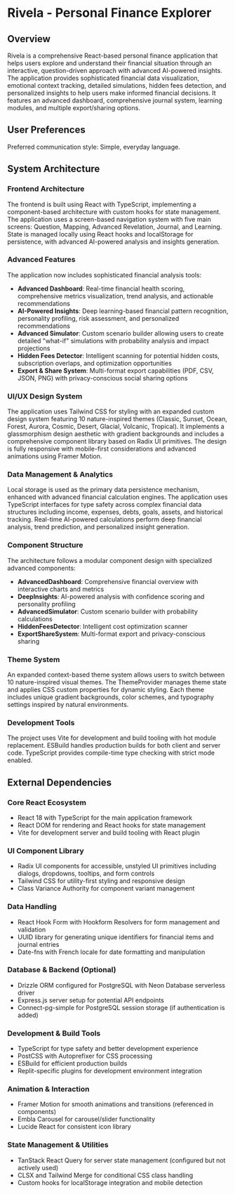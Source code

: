 # Rivela - Personal Finance Explorer

## Overview

Rivela is a comprehensive React-based personal finance application that helps users explore and understand their financial situation through an interactive, question-driven approach with advanced AI-powered insights. The application provides sophisticated financial data visualization, emotional context tracking, detailed simulations, hidden fees detection, and personalized insights to help users make informed financial decisions. It features an advanced dashboard, comprehensive journal system, learning modules, and multiple export/sharing options.

## User Preferences

Preferred communication style: Simple, everyday language.

## System Architecture

### Frontend Architecture
The frontend is built using React with TypeScript, implementing a component-based architecture with custom hooks for state management. The application uses a screen-based navigation system with five main screens: Question, Mapping, Advanced Revelation, Journal, and Learning. State is managed locally using React hooks and localStorage for persistence, with advanced AI-powered analysis and insights generation.

### Advanced Features
The application now includes sophisticated financial analysis tools:
- **Advanced Dashboard**: Real-time financial health scoring, comprehensive metrics visualization, trend analysis, and actionable recommendations
- **AI-Powered Insights**: Deep learning-based financial pattern recognition, personality profiling, risk assessment, and personalized recommendations
- **Advanced Simulator**: Custom scenario builder allowing users to create detailed "what-if" simulations with probability analysis and impact projections
- **Hidden Fees Detector**: Intelligent scanning for potential hidden costs, subscription overlaps, and optimization opportunities
- **Export & Share System**: Multi-format export capabilities (PDF, CSV, JSON, PNG) with privacy-conscious social sharing options

### UI/UX Design System
The application uses Tailwind CSS for styling with an expanded custom design system featuring 10 nature-inspired themes (Classic, Sunset, Ocean, Forest, Aurora, Cosmic, Desert, Glacial, Volcanic, Tropical). It implements a glassmorphism design aesthetic with gradient backgrounds and includes a comprehensive component library based on Radix UI primitives. The design is fully responsive with mobile-first considerations and advanced animations using Framer Motion.

### Data Management & Analytics
Local storage is used as the primary data persistence mechanism, enhanced with advanced financial calculation engines. The application uses TypeScript interfaces for type safety across complex financial data structures including income, expenses, debts, goals, assets, and historical tracking. Real-time AI-powered calculations perform deep financial analysis, trend prediction, and personalized insight generation.

### Component Structure
The architecture follows a modular component design with specialized advanced components:
- **AdvancedDashboard**: Comprehensive financial overview with interactive charts and metrics
- **DeepInsights**: AI-powered analysis with confidence scoring and personality profiling  
- **AdvancedSimulator**: Custom scenario builder with probability calculations
- **HiddenFeesDetector**: Intelligent cost optimization scanner
- **ExportShareSystem**: Multi-format export and privacy-conscious sharing

### Theme System
An expanded context-based theme system allows users to switch between 10 nature-inspired visual themes. The ThemeProvider manages theme state and applies CSS custom properties for dynamic styling. Each theme includes unique gradient backgrounds, color schemes, and typography settings inspired by natural environments.

### Development Tools
The project uses Vite for development and build tooling with hot module replacement. ESBuild handles production builds for both client and server code. TypeScript provides compile-time type checking with strict mode enabled.

## External Dependencies

### Core React Ecosystem
- React 18 with TypeScript for the main application framework
- React DOM for rendering and React hooks for state management
- Vite for development server and build tooling with React plugin

### UI Component Library
- Radix UI components for accessible, unstyled UI primitives including dialogs, dropdowns, tooltips, and form controls
- Tailwind CSS for utility-first styling and responsive design
- Class Variance Authority for component variant management

### Data Handling
- React Hook Form with Hookform Resolvers for form management and validation
- UUID library for generating unique identifiers for financial items and journal entries
- Date-fns with French locale for date formatting and manipulation

### Database & Backend (Optional)
- Drizzle ORM configured for PostgreSQL with Neon Database serverless driver
- Express.js server setup for potential API endpoints
- Connect-pg-simple for PostgreSQL session storage (if authentication is added)

### Development & Build Tools
- TypeScript for type safety and better development experience
- PostCSS with Autoprefixer for CSS processing
- ESBuild for efficient production builds
- Replit-specific plugins for development environment integration

### Animation & Interaction
- Framer Motion for smooth animations and transitions (referenced in components)
- Embla Carousel for carousel/slider functionality
- Lucide React for consistent icon library

### State Management & Utilities
- TanStack React Query for server state management (configured but not actively used)
- CLSX and Tailwind Merge for conditional CSS class handling
- Custom hooks for localStorage integration and mobile detection